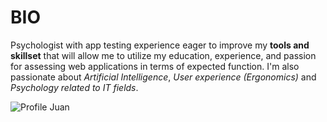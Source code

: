 # BIO
Psychologist with app testing experience eager to improve my **tools and skillset** that will allow me to utilize my education, experience, and passion for assessing web applications in terms of expected function. I'm also passionate about *Artificial Intelligence*, *User experience (Ergonomics)*  and *Psychology related to IT fields*.


![Profile Juan](https://media.licdn.com/dms/image/D4E03AQF_elrwBoPqbQ/profile-displayphoto-shrink_800_800/0/1672862684067?e=1681344000&v=beta&t=5Fo_mQJT0oP1vxmHn3XMVDIMm4B6nk_4uXfBoAnDBlc 'My Profile!')
